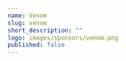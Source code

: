 ```yaml
---
name: Venom
slug: venom
short_description: ""
logo: images/sponsors/venom.png  
published: false
---
```

